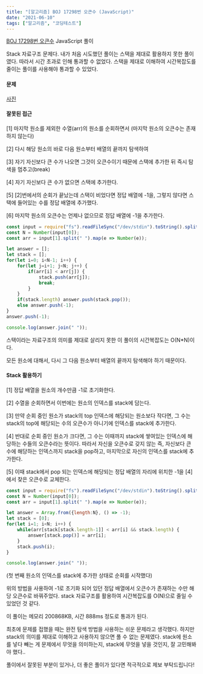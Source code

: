 ```yaml
---
title: "[알고리즘] BOJ 17298번 오큰수 (JavaScript)"
date: "2021-06-10"
tags: ["알고리즘", "코딩테스트"]
---
```

[BOJ 17298번 오큰수](https://www.acmicpc.net/problem/17298) JavaScript 풀이

Stack 자료구조 문제다. 내가 처음 시도했던 풀이는 스택을 제대로 활용하지 못한 풀이였다. 따라서 시간 초과로 인해 통과할 수 없었다. 스택을 제대로 이해하여 시간복잡도를 줄이는 풀이를 사용해야 통과할 수 있었다.



#### 문제

[사진](../../../src/images/boj17298.PNG)



#### 잘못된 접근

[1] 마지막 원소를 제외한 수열(arr)의 원소를 순회하면서 (마지막 원소의 오큰수는 존재하지 않는다)

[2] 다시 해당 원소의 바로 다음 원소부터 배열의 끝까지 탐색하여

[3] 자기 자신보다 큰 수가 나오면 그것이 오큰수이기 때문에 스택에 추가한 뒤 즉시 탐색을 멈추고(break)

[4] 자기 자신보다 큰 수가 없으면 스택에 추가한다.

[5] [2]번에서의 순회가 끝났는데 스택이 비었다면 정답 배열에 -1을, 그렇지 않다면 스택에 들어있는 수를 정답 배열에 추가했다.

[6] 마지막 원소의 오큰수는 언제나 없으므로 정답 배열에 -1을 추가한다.

```javascript
const input = require("fs").readFileSync("/dev/stdin").toString().split("\n");
const N = Number(input[0]);
const arr = input[1].split(" ").map(e => Number(e));

let answer = [];
let stack = [];
for(let i=0; i<N-1; i++) {
    for(let j=i+1; j<N; j++) {
        if(arr[i] < arr[j]) {
            stack.push(arr[j]);
            break;
        }
    }
    if(stack.length) answer.push(stack.pop());
    else answer.push(-1);
}
answer.push(-1);

console.log(answer.join(" "));
```

스택이라는 자료구조의 의미를 제대로 살리지 못한 이 풀이의 시간복잡도는 O(N*N)이다.

모든 원소에 대해서, 다시 그 다음 원소부터 배열의 끝까지 탐색해야 하기 때문이다. 



#### Stack 활용하기

[1] 정답 배열을 원소의 개수만큼 -1로 초기화한다.

[2] 수열을 순회하면서 이번에는 원소의 인덱스를 stack에 담는다.

[3] 만약 순회 중인 원소가 stack의 top 인덱스에 해당되는 원소보다 작다면, 그 수는 stack의 top에 해당되는 수의 오큰수가 아니기에 인덱스를 stack에 추가한다.

[4] 반대로 순회 중인 원소가 크다면, 그 수는 이때까지 stack에 쌓여있는 인덱스에 해당하는 수들의 오큰수라는 뜻이다. 따라서 자신을 오큰수로 갖지 않는 즉, 자신보다 큰 수에 해당하는 인덱스까지 stack을 pop하고, 마지막으로 자신의 인덱스를 stack에 추가한다.

[5] 이때 stack에서 pop 되는 인덱스에 해당되는 정답 배열의 자리에 위치한 -1을 [4]에서 찾은 오큰수로 교체한다.

```javascript
const input = require("fs").readFileSync("/dev/stdin").toString().split("\n");
const N = Number(input[0]);
const arr = input[1].split(" ").map(e => Number(e));

let answer = Array.from({length:N}, () => -1);
let stack = [0];
for(let i=1; i<N; i++) {
    while(arr[stack[stack.length-1]] < arr[i] && stack.length) {
        answer[stack.pop()] = arr[i];
    }
    stack.push(i);
}

console.log(answer.join(" "));
```

(첫 번째 원소의 인덱스를 stack에 추가한 상태로 순회를 시작했다)

위의 방법을 사용하여 -1로 초기화 되어 있던 정답 배열에서 오큰수가 존재하는 수만 해당 오큰수로 바꿔주었다. stack 자료구조를 활용하여 시간복잡도를 O(N)으로 줄일 수 있었던 것 같다.

이 풀이는 메모리 200868KB, 시간 888ms 정도로 통과가 된다.



최초에 문제를 접했을 때는 완전 탐색 방법을 사용하는 쉬운 문제라고 생각했다. 하지만 stack의 의미를 제대로 이해하고 사용하지 않으면 풀 수 없는 문제였다. stack에 원소를 넣다 빼는 게 문제에서 무엇을 의미하는지, stack에 무엇을 넣을 것인지, 잘 고민해봐야 했다..

풀이에서 잘못된 부분이 있거나, 더 좋은 풀이가 있다면 적극적으로 제보 부탁드립니다!